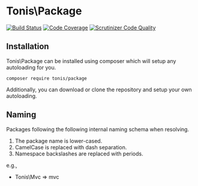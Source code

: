 # Tonis\Package

[![Build Status](https://scrutinizer-ci.com/g/tonis-io/package/badges/build.png?b=master)](https://scrutinizer-ci.com/g/tonis-io/package/build-status/master)
[![Code Coverage](https://scrutinizer-ci.com/g/tonis-io/package/badges/coverage.png?s=e3d80c9767c0d5c9cc049e52a4c12b0e0bb29f1d)](https://scrutinizer-ci.com/g/tonis-io/package/)
[![Scrutinizer Code Quality](https://scrutinizer-ci.com/g/tonis-io/package/badges/quality-score.png?s=e454ad99c82766505cdc8097ec159b56ae9bba20)](https://scrutinizer-ci.com/g/tonis-io/package/)

## Installation

Tonis\Package can be installed using composer which will setup any autoloading for you.

`composer require tonis/package`

Additionally, you can download or clone the repository and setup your own autoloading.

## Naming

Packages following the following internal naming schema when resolving.

 1. The package name is lower-cased.
 2. CamelCase is replaced with dash separation.
 3. Namespace backslashes are replaced with periods.

e.g.,

 * Tonis\Mvc => mvc
